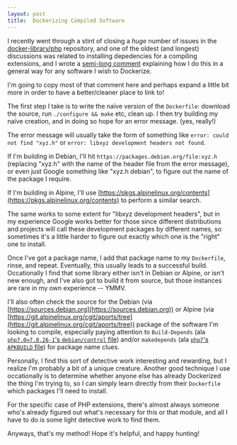 ```yaml
---
layout: post
title:  Dockerizing Compiled Software
---
```


I recently went through a stint of closing a *huge* number of issues in the [docker-library/php](https://github.com/docker-library/php) repository, and one of the oldest (and longest) discussions was related to installing depedencies for a compiling extensions, and I wrote a [semi-long comment](https://github.com/docker-library/php/issues/75#issuecomment-353673374) explaining how I do this in a general way for any software I wish to Dockerize.

I'm going to copy most of that comment here and perhaps expand a little bit more in order to have a better/cleaner place to link to!

The first step I take is to write the naïve version of the `Dockerfile`: download the source, run `./configure && make` etc, clean up.  I then try building my naïve creation, and in doing so hope for an error message. (yes, really!)

The error message will usually take the form of something like `error: could not find "xyz.h"` or `error: libxyz development headers not found`.

If I'm building in Debian, I'll hit `https://packages.debian.org/file:xyz.h` (replacing "xyz.h" with the name of the header file from the error message), or even just Google something like "xyz.h debian", to figure out the name of the package I require.

If I'm building in Alpine, I'll use [https://pkgs.alpinelinux.org/contents](https://pkgs.alpinelinux.org/contents) to perform a similar search.

The same works to some extent for "libxyz development headers", but in my experience Google works better for those since different distributions and projects will call these development packages by different names, so sometimes it's a little harder to figure out exactly which one is the "right" one to install.

Once I've got a package name, I add that package name to my `Dockerfile`, rinse, and repeat.  Eventually, this usually leads to a successful build.  Occationally I find that some library either isn't in Debian or Alpine, or isn't new enough, and I've also got to build it from source, but those instances are rare in my own experience -- YMMV.

I'll also often check the source for the Debian (via [https://sources.debian.org](https://sources.debian.org)) or Alpine (via [https://git.alpinelinux.org/cgit/aports/tree](https://git.alpinelinux.org/cgit/aports/tree)) package of the software I'm looking to compile, especially paying attention to `Build-Depends` (ala [`php7.0=7.0.26-1`'s `debian/control` file](https://sources.debian.org/src/php7.0/7.0.26-1/debian/control/)) and/or `makedepends` (ala [`php7`'s `APKBUILD` file](https://git.alpinelinux.org/cgit/aports/tree/community/php7/APKBUILD?id=d0ca197f031f96d4664cafaa618aeccf94640a1e)) for package name clues.

Personally, I find this sort of detective work interesting and rewarding, but I realize I'm probably a bit of a unique creature.  Another good technique I use occationally is to determine whether anyone else has already Dockerized the thing I'm trying to, so I can simply learn directly from their `Dockerfile` which packages I'll need to install.

For the specific case of PHP extensions, there's almost always someone who's already figured out what's necessary for this or that module, and all I have to do is some light detective work to find them.

Anyways, that's my method!  Hope it's helpful, and happy hunting!
